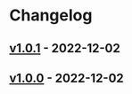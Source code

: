 # Changelog

## [v1.0.1](https://github.com/keinuma/expo_tutorial/compare/v1.0.0...v1.0.1) - 2022-12-02

## [v1.0.0](https://github.com/keinuma/expo_tutorial/commits/v1.0.0) - 2022-12-02

